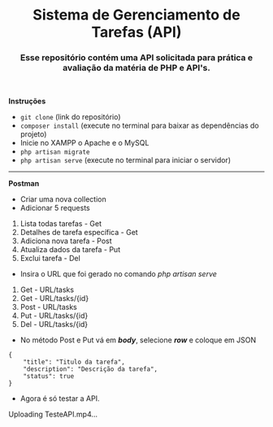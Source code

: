 <div align="center">

# Sistema de Gerenciamento de Tarefas (API)

### Esse repositório contém uma API solicitada para prática e avaliação da matéria de PHP e API's.

</div>

</br>

**Instruções**

- ``` git clone ``` (link do repositório)
- ``` composer install ``` (execute no terminal para baixar as dependências do projeto)
- Inicie no XAMPP o Apache e o MySQL
-  ``` php artisan migrate  ```
- ``` php artisan serve ``` (execute no terminal para iniciar o servidor)

----

**Postman**

- Criar uma nova collection
- Adicionar 5 requests
 1. Lista todas tarefas - Get
 2. Detalhes de tarefa específica - Get
 3. Adiciona nova tarefa - Post
 4. Atualiza dados da tarefa - Put
 5. Exclui tarefa - Del


- Insira o URL que foi gerado no comando _php artisan serve_
 1. Get - URL/tasks
 2. Get - URL/tasks/{id}
 3. Post - URL/tasks
 4. Put - URL/tasks/{id}
 5. Del - URL/tasks/{id}

- No método Post e Put vá em ***body***, selecione ***row*** e coloque em JSON


```
{
    "title": "Titulo da tarefa",
    "description": "Descrição da tarefa",
    "status": true
}
```

- Agora é só testar a API.


Uploading TesteAPI.mp4…


  </div>
</details>
